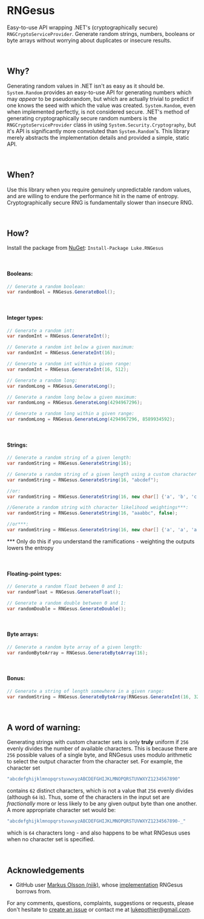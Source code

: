 # RNGesus

Easy-to-use API wrapping .NET's (cryptographically secure) `RNGCryptoServiceProvider`. Generate random strings, numbers, booleans or byte arrays without worrying about duplicates or insecure results.

&nbsp;
## Why?

Generating random values in .NET isn't as easy as it should be. `System.Random` provides an easy-to-use API for generating numbers which may _appear_ to be pseudorandom, 
but which are actually trivial to predict if one knows the seed with which the value was created. `System.Random`, even when implemented perfectly, is not considered secure.
.NET's method of generating cryptographically secure random numbers is the `RNGCryptoServiceProvider` class in using `System.Security.Cryptography`, but it's API is 
significantly more convoluted than `System.Random`'s. This library merely abstracts the implementation details and provided a simple, static API.

&nbsp;
## When?

Use this library when you require genuinely unpredictable random values, and are willing to endure the performance hit in the name of entropy. Cryptographically secure RNG is
fundamentally slower than insecure RNG.

&nbsp;
## How?

Install the package from [NuGet](http://todo.com): `Install-Package Luke.RNGesus`

&nbsp;
#### Booleans:

```csharp
// Generate a random boolean:
var randomBool = RNGesus.GenerateBool();
```

&nbsp;
#### Integer types:

```csharp
// Generate a random int:
var randomInt = RNGesus.GenerateInt();

// Generate a random int below a given maximum:
var randomInt = RNGesus.GenerateInt(16);

// Generate a random int within a given range:
var randomInt = RNGesus.GenerateInt(16, 512);

// Generate a random long:
var randomLong = RNGesus.GenerateLong();

// Generate a random long below a given maximum:
var randomLong = RNGesus.GenerateLong(4294967296);

// Generate a random long within a given range:
var randomLong = RNGesus.GenerateLong(4294967296, 8589934592);
```

&nbsp;
#### Strings:

```csharp
// Generate a random string of a given length:
var randomString = RNGesus.GenerateString(16);

// Generate a random string of a given length using a custom character set:
var randomString = RNGesus.GenerateString(16, "abcdef");

//or:
var randomString = RNGesus.GenerateString(16, new char[] {'a', 'b', 'c', 'd', 'e', 'f'});

//Generate a random string with character likelihood weightings***:
var randomString = RNGesus.GenerateString(16, "aaabbc", false);

//or***:
var randomString = RNGesus.GenerateString(16, new char[] {'a', 'a', 'a', 'b', 'b', 'c'}, false);
```
*** Only do this if you understand the ramifications - weighting the outputs lowers the entropy

&nbsp;
#### Floating-point types:

```csharp
// Generate a random float between 0 and 1:
var randomFloat = RNGesus.GenerateFloat();

// Generate a random double between 0 and 1:
var randomDouble = RNGesus.GenerateDouble();
```

&nbsp;
#### Byte arrays:

```csharp
// Generate a random byte array of a given length:
var randomByteArray = RNGesus.GenerateByteArray(16);
```

&nbsp;
#### Bonus:

```csharp
// Generate a string of length somewhere in a given range:
var randomString = RNGesus.GenerateByteArray(RNGesus.GenerateInt(16, 32));
```

&nbsp;
## A word of warning:

Generating strings with custom character sets is only **truly** uniform if `256` evenly divides the number of available characters. This is because there are `256` possible values of a single byte,
and RNGesus uses modulo arithmetic to select the output character from the character set. For example, the character set

```csharp
"abcdefghijklmnopqrstuvwxyzABCDEFGHIJKLMNOPQRSTUVWXYZ1234567890"
```

contains `62` distinct characters, which is not a value that `256` evenly divides (although `64` is). Thus, some of the characters in the input set are _fractionally_ more or less likely to be any 
given output byte than one another. A more appropriate character set would be:

```csharp
"abcdefghijklmnopqrstuvwxyzABCDEFGHIJKLMNOPQRSTUVWXYZ1234567890-_"
```

which is `64` characters long - and also happens to be what RNGesus uses when no character set is specified.

&nbsp;
## Acknowledgements

* GitHub user [Markus Olsson (niik)](https://github.com/niik), whose [implementation](https://gist.github.com/niik/1017834) RNGesus borrows from.

For any comments, questions, complaints, suggestions or requests, please don't hesitate to [create an issue](https://github.com/lukepothier/rngesus/issues/new) or contact me at [lukepothier@gmail.com](mailto:lukepothier@gmail.com).
